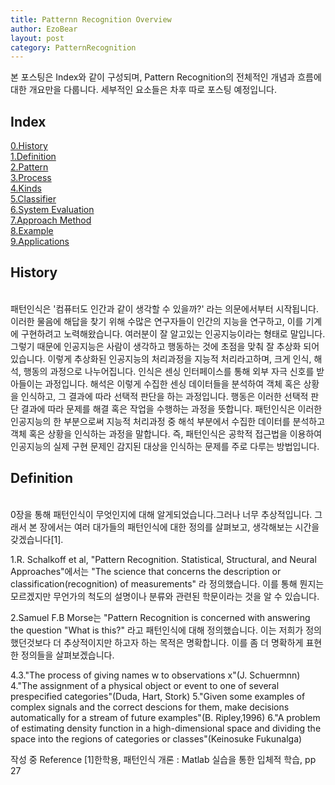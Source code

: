 ```yaml
---
title: Patternn Recognition Overview
author: EzoBear
layout: post
category: PatternRecognition
---
```

본 포스팅은 Index와 같이 구성되며, Pattern Recognition의 전체적인 개념과 흐름에 대한 개요만을 다룹니다. 세부적인 요소들은 차후 따로 포스팅 예정입니다.
<h2>Index</h2>

<a href="url">0.History</a><br>
<a href="url">1.Definition</a><br>
<a href="url">2.Pattern</a><br>
<a href="url">3.Process</a><br>
<a href="url">4.Kinds</a><br>
<a href="url">5.Classifier</a><br>
<a href="url">6.System Evaluation</a><br>
<a href="url">7.Approach Method</a><br>
<a href="url">8.Example</a><br>
<a href="url">9.Applications</a><br>
<h2></h2>

<h2>History</h2><br>
<a>
패턴인식은 '컴퓨터도 인간과 같이 생각할 수 있을까?' 라는 의문에서부터 시작됩니다. 이러한 물음에 해답을 찾기 위해 수많은 연구자들이 인간의 지능을 연구하고, 이를 기계에 구현하려고 노력해왔습니다. 여러분이 잘 알고있는 인공지능이라는 형태로 말입니다. 그렇기 때문에 인공지능은 사람이 생각하고 행동하는 것에 초점을 맞춰 잘 추상화 되어있습니다. 이렇게 추상화된 인공지능의 처리과정을 지능적 처리라고하며, 크게 인식, 해석, 행동의 과정으로 나누어집니다.
인식은 센싱 인터페이스를 통해 외부 자극 신호를 받아들이는 과정입니다.
해석은 이렇게 수집한 센싱 데이터들을 분석하여 객체 혹은 상황을 인식하고, 그 결과에 따라 선택적 판단을 하는 과정입니다.
행동은 이러한 선택적 판단 결과에 따라 문제를 해결 혹은 작업을 수행하는 과정을 뜻합니다.
패턴인식은 이러한 인공지능의 한 부분으로써 지능적 처리과정 중 해석 부분에서 수집한 데이터를 분석하고 객체 혹은 상황을 인식하는 과정을 말합니다.
즉, 패턴인식은 공학적 접근법을 이용하여 인공지능의 실제 구현 문제인 감지된 대상을 인식하는 문제를 주로 다루는 방법입니다.
</a>

<h2>Definition</h2><br>
0장을 통해 패턴인식이 무엇인지에 대해 알게되었습니다.그러나 너무 추상적입니다. 그래서 본 장에서는 여러 대가들의 패턴인식에 대한 정의를 살펴보고, 생각해보는 시간을 갖겠습니다[1].

1.R. Schalkoff et al, "Pattern Recognition. Statistical, Structural, and Neural Approaches"에서는 "The science that concerns the description or classification(recognition) of measurements" 라 정의했습니다. 이를 통해 뭔지는 모르겠지만 무언가의 척도의 설명이나 분류와 관련된 학문이라는 것을 알 수 있습니다. 

2.Samuel F.B Morse는 "Pattern Recognition is concerned with answering the question "What is this?" 라고 패턴인식에 대해 정의했습니다. 이는 저희가 정의했던것보다 더 추상적이지만 하고자 하는 목적은 명확합니다. 이를 좀 더 명확하게 표현한 정의들을 살펴보겠습니다.

4.3."The process of giving names w to observations x"(J. Schuermnn)
4."The assignment of a physical object or event to one of several prespecified categories"(Duda, Hart, Stork)
5."Given some examples of complex signals and the correct descions for them, make decisions automatically for a stream of future examples"(B. Ripley,1996)
6."A problem of estimating density function in a high-dimensional space and dividing the space into the regions of categories or classes"(Keinosuke Fukunalga)

작성 중
Reference
[1]한학용, 패턴인식 개론 : Matlab 실습을 통한 입체적 학습, pp 27



